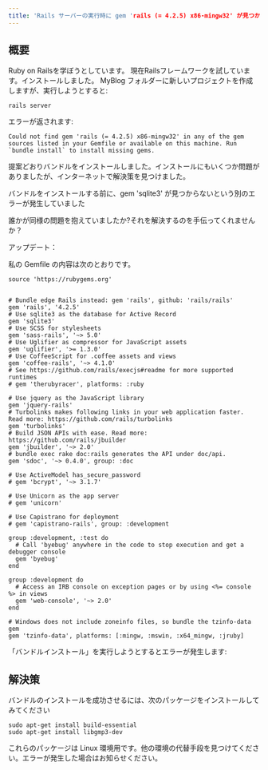 ```yaml
---
title: 'Rails サーバーの実行時に gem 'rails (= 4.2.5) x86-mingw32' が見つかりませんでした'
---
```


## 概要
Ruby on Railsを学ぼうとしています。
現在Railsフレームワークを試しています。インストールしました。 MyBlog フォルダーに新しいプロジェクトを作成しますが、実行しようとすると:

```
rails server

```
エラーが返されます:

```
Could not find gem 'rails (= 4.2.5) x86-mingw32' in any of the gem sources listed in your Gemfile or available on this machine. Run `bundle install` to install missing gems.

```
提案どおりバンドルをインストールしました。インストールにもいくつか問題がありましたが、インターネットで解決策を見つけました。

バンドルをインストールする前に、gem 'sqlite3' が見つからないという別のエラーが発生していました



誰かが同様の問題を抱えていましたか?それを解決するのを手伝ってくれませんか？

アップデート：

私の Gemfile の内容は次のとおりです。

```
source 'https://rubygems.org'


# Bundle edge Rails instead: gem 'rails', github: 'rails/rails'
gem 'rails', '4.2.5'
# Use sqlite3 as the database for Active Record
gem 'sqlite3'
# Use SCSS for stylesheets
gem 'sass-rails', '~> 5.0'
# Use Uglifier as compressor for JavaScript assets
gem 'uglifier', '>= 1.3.0'
# Use CoffeeScript for .coffee assets and views
gem 'coffee-rails', '~> 4.1.0'
# See https://github.com/rails/execjs#readme for more supported runtimes
# gem 'therubyracer', platforms: :ruby

# Use jquery as the JavaScript library
gem 'jquery-rails'
# Turbolinks makes following links in your web application faster. Read more: https://github.com/rails/turbolinks
gem 'turbolinks'
# Build JSON APIs with ease. Read more: https://github.com/rails/jbuilder
gem 'jbuilder', '~> 2.0'
# bundle exec rake doc:rails generates the API under doc/api.
gem 'sdoc', '~> 0.4.0', group: :doc

# Use ActiveModel has_secure_password
# gem 'bcrypt', '~> 3.1.7'

# Use Unicorn as the app server
# gem 'unicorn'

# Use Capistrano for deployment
# gem 'capistrano-rails', group: :development

group :development, :test do
  # Call 'byebug' anywhere in the code to stop execution and get a debugger console
  gem 'byebug'
end

group :development do
  # Access an IRB console on exception pages or by using <%= console %> in views
  gem 'web-console', '~> 2.0'
end

# Windows does not include zoneinfo files, so bundle the tzinfo-data gem
gem 'tzinfo-data', platforms: [:mingw, :mswin, :x64_mingw, :jruby]

```
「バンドルインストール」を実行しようとするとエラーが発生します:




## 解決策
バンドルのインストールを成功させるには、次のパッケージをインストールしてみてください

```
sudo apt-get install build-essential
sudo apt-get install libgmp3-dev

```
これらのパッケージは Linux 環境用です。他の環境の代替手段を見つけてください。エラーが発生した場合はお知らせください。

